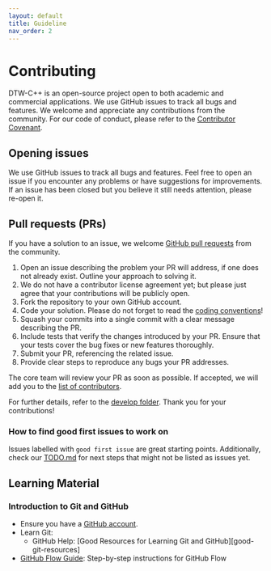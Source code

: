 ```yaml
---
layout: default
title: Guideline
nav_order: 2
---
```


# Contributing

DTW-C++ is an open-source project open to both academic and commercial applications. We use GitHub issues to track all bugs and features. We welcome and appreciate any contributions from the community. For our code of conduct, please refer to the [Contributor Covenant](https://www.contributor-covenant.org/version/2/1/code_of_conduct/).

## Opening issues

We use GitHub issues to track all bugs and features. Feel free to open an issue if you encounter any problems or have suggestions for improvements. If an issue has been closed but you believe it still needs attention, please re-open it.

## Pull requests (PRs)

If you have a solution to an issue, we welcome [GitHub pull requests](https://help.github.com/articles/creating-a-pull-request/) from the community.

1. Open an issue describing the problem your PR will address, if one does not already exist. Outline your approach to solving it.
2. We do not have a contributor license agreement yet; but please just agree that your contributions will be publicly open. 
3. Fork the repository to your own GitHub account.
4. Code your solution. Please do not forget to read the [coding conventions](develop/conventions.md)!
5. Squash your commits into a single commit with a clear message describing the PR.
6. Include tests that verify the changes introduced by your PR. Ensure that your tests cover the bug fixes or new features thoroughly.
7. Submit your PR, referencing the related issue.
8. Provide clear steps to reproduce any bugs your PR addresses.

The core team will review your PR as soon as possible. If accepted, we will add you to the [list of contributors](develop/contributors.md).

For further details, refer to the [develop folder](https://github.com/Battery-Intelligence-Lab/dtw-cpp/tree/main/develop). Thank you for your contributions!

### How to find good first issues to work on

Issues labelled with `good first issue` are great starting points. Additionally, check our [TODO.md](https://github.com/Battery-Intelligence-Lab/dtw-cpp/tree/main/develop/TODO.md) for next steps that might not be listed as issues yet.

## Learning Material

### Introduction to Git and GitHub

- Ensure you have a [GitHub account](https://github.com/signup/free).
- Learn Git:
  - GitHub Help: [Good Resources for Learning Git and GitHub][good-git-resources]
- [GitHub Flow Guide](https://guides.github.com/introduction/flow/): Step-by-step instructions for GitHub Flow